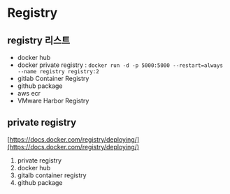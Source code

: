 # Registry

## registry 리스트

* docker hub
* docker private registry : `docker run -d -p 5000:5000 --restart=always --name registry registry:2`
* gitlab Container Registry
* github package
* aws ecr
* VMware Harbor Registry

## private registry

[https://docs.docker.com/registry/deploying/](https://docs.docker.com/registry/deploying/)

1. private registry
2. docker hub
3. gitalb container registry
4. github package

